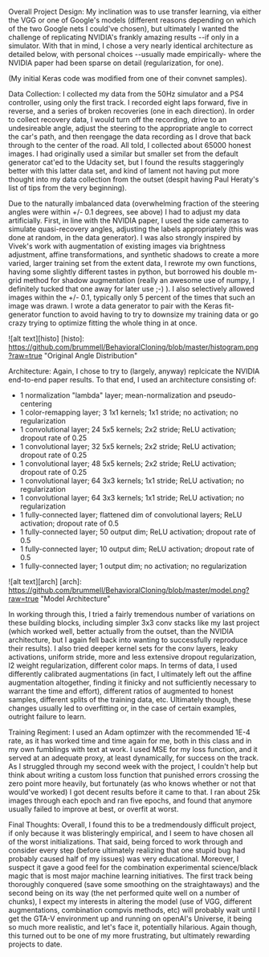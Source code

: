 Overall Project Design:
My inclination was to use transfer learning, via either the VGG or one of Google's models (different reasons depending on which of the two Google nets I could've chosen), but ultimately I wanted the challenge of replicating NVIDIA's frankly amazing results --if only in a simulator. With that in mind, I chose a very nearly identical architecture as detailed below, with personal choices --usually made empirically- where the NVIDIA paper had been sparse on detail (regularization, for one). 

(My initial Keras code was modified from one of their convnet samples). 

Data Collection:
I collected my data from the 50Hz simulator and a PS4 controller, using only the first track. I recorded eight laps forward, five in reverse, and a series of broken recoveries (one in each direction). In order to collect recovery data, I would turn off the recording, drive to an undesireable angle, adjust the steering to the appropriate angle to correct the car's path, and then reengage the data recording as I drove that back through to the center of the road. All told, I collected about 65000 honest images. I had originally used a similar but smaller set from the default generator cat'ed to the Udacity set, but I found the results staggeringly better with this latter data set, and kind of lament not having put more thought into my data collection from the outset (despit having Paul Heraty's list of tips from the very beginning).



Due to the naturally imbalanced data (overwhelming fraction of the steering angles were within +/- 0.1 degrees, see above) I had to adjust my data artificially. First, in line with the NVIDIA paper, I used the side cameras to simulate quasi-recovery angles, adjusting the labels appropriately (this was done at random, in the data generator). I was also strongly inspired by Vivek's work with augmentation of existing images via brightness adjustment, affine transformations, and synthetic shadows to create a more varied, larger training set from the extent data, I rewrote my own functions, having some slightly different tastes in python, but borrowed his double m-grid method for shadow augmentation (really an awesome use of numpy, I definitely tucked that one away for later use ;-) ). I also selectively allowed images within the +/- 0.1, typically only 5 percent of the times that such an image was drawn. I wrote a data generator to pair with the Keras fit-generator function to avoid having to try to downsize my training data or go crazy trying to optimize fitting the whole thing in at once.

![alt text][histo]
[histo]: https://github.com/brummell/BehavioralCloning/blob/master/histogram.png?raw=true "Original Angle Distribution"


Architecture:
Again, I chose to try to (largely, anyway) replcicate the NVIDIA end-to-end paper results. To that end, I used an architecture consisting of:
* 1 normalization "lambda" layer; mean-normalization and pseudo-centering
* 1 color-remapping layer; 3 1x1 kernels; 1x1 stride; no activation; no regularization
* 1 convolutional layer; 24 5x5 kernels; 2x2 stride; ReLU activation; dropout rate of 0.25
* 1 convolutional layer; 32 5x5 kernels; 2x2 stride; ReLU activation; dropout rate of 0.25
* 1 convolutional layer; 48 5x5 kernels; 2x2 stride; ReLU activation; dropout rate of 0.25
* 1 convolutional layer; 64 3x3 kernels; 1x1 stride; ReLU activation; no regularization
* 1 convolutional layer; 64 3x3 kernels; 1x1 stride; ReLU activation; no regularization
* 1 fully-connected layer; flattened dim of convolutional layers; ReLU activation; dropout rate of 0.5
* 1 fully-connected layer; 50 output dim; ReLU activation; dropout rate of 0.5
* 1 fully-connected layer; 10 output dim; ReLU activation; dropout rate of 0.5
* 1 fully-connected layer; 1 output dim; no activation; no regularization

![alt text][arch]
[arch]: https://github.com/brummell/BehavioralCloning/blob/master/model.png?raw=true "Model Architecture"

In working through this, I tried a fairly tremendous number of variations on these building blocks, including simpler 3x3 conv stacks like my last project (which worked well, better actually from the outset, than the NVIDIA architecture, but I again fell back into wanting to successfully reproduce their results). I also tried deeper kernel sets for the conv layers, leaky activations, uniform stride, more and less extensive dropout regularization, l2 weight regularization, different color maps. In terms of data, I used differently calibrated augmentations (in fact, I ultimately left out the affine augmentation altogether, finding it finicky and not sufficiently necessary to warrant the time and effort), different ratios of augmented to honest samples, different splits of the training data, etc. Ultimately though, these changes usually led to overfitting or, in the case of certain examples, outright failure to learn. 

Training Regiment:
I used an Adam optimzer with the recommended 1E-4 rate, as it has worked time and time again for me, both in this class and in my own fumblings with text at work. I used MSE for my loss function, and it served at an adequate proxy, at least dynamically, for success on the track. As I struggled through my second week with the project, I couldn't help but think about writing a custom loss function that punished errors crossing the zero point more heavily, but fortunately (as who knows whether or not that would've worked) I got decent results before it came to that. I ran about 25k images through each epoch and ran five epochs, and found that anymore usually failed to improve at best, or overfit at worst. 

Final Thoughts:
Overall, I found this to be a tredmendously difficult project, if only because it was blisteringly empirical, and I seem to have chosen all of the worst initializations. That said, being forced to work through and consider every step (before ultimately realizing that one stupid bug had probably caused half of my issues) was very educational. Moreover, I suspect it gave a good feel for the combination experimental science/black magic that is most major machine learning initiatives. The first track being thoroughly conquered (save some smoothing on the straightaways) and the second being on its way (the net performed quite well on a number of chunks), I expect my interests in altering the model (use of VGG, different augmentations, combination compvis methods, etc) will probably wait until I get the GTA-V environment up and running on openAI's Universe, it being so much more realistic, and let's face it, potentially hilarious. Again though, this turned out to be one of my more frustrating, but ultimately rewarding projects to date.
